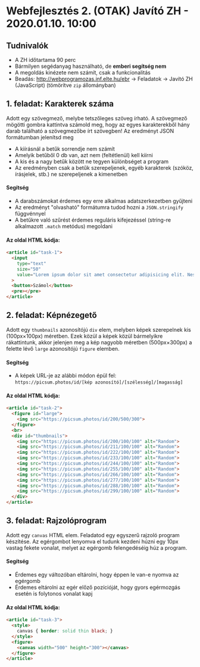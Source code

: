 # Webfejlesztés 2. (OTAK) Javító ZH - 2020.01.10. 10:00

## Tudnivalók

- A ZH időtartama 90 perc
- Bármilyen segédanyag használható, de **emberi segítség nem**
- A megoldás kinézete nem számít, csak a funkcionalitás
- Beadás: <http://webprogramozas.inf.elte.hu/ebr> &rarr; Feladatok &rarr; Javító ZH (JavaScript) (tömörítve `zip` állományban)

## 1. feladat: Karakterek száma

Adott egy szövegmező, melybe tetszőleges szöveg írható. A szövegmező mögötti gombra kattintva számold meg, hogy az egyes karakterekből hány darab található a szövegmezőbe írt szövegben! Az eredményt JSON formátumban jelenítsd meg 

- A kiírásnál a betűk sorrendje nem számít
- Amelyik betűből 0 db van, azt nem (feltétlenül) kell kiírni
- A kis és a nagy betűk között ne tegyen különbséget a program
- Az eredményben csak a betűk szerepeljenek, egyéb karakterek (szóköz, írásjelek, stb.) ne szerepeljenek a kimenetben

#### Segítség

- A darabszámokat érdemes egy erre alkalmas adatszerkezetben gyűjteni
- Az eredményt "olvasható" formátumra tudod hozni a `JSON.stringify` függvénnyel
- A betűkre való szűrést érdemes reguláris kifejezéssel (string-re alkalmazott `.match` metódus) megoldani

#### Az oldal HTML kódja:

```html
<article id="task-1">
  <input 
    type="text" 
    size="50"
    value="Lorem ipsum dolor sit amet consectetur adipisicing elit. Nesciunt quae non ab consequuntur praesentium nam recusandae? Inventore aliquid saepe deleniti dolore vitae placeat, similique numquam minima quia eos laboriosam tempore."
  >
  <button>Számol</button>
  <pre></pre>
</article>
```

## 2. feladat: Képnézegető

Adott egy `thumbnails` azonosítójú `div` elem, melyben képek szerepelnek kis (100px×100px) méretben. Ezek közül a képek közül bármelyikre rákattintunk, akkor jelenjen meg a kép nagyobb méretben (500px×300px) a felette lévő `large` azonosítójú `figure` elemben.

#### Segítség

- A képek URL-je az alábbi módon épül fel: `https://picsum.photos/id/[kép azonosító]/[szélesség]/[magasság]`

#### Az oldal HTML kódja:

```html
<article id="task-2">
  <figure id="large">
    <img src="https://picsum.photos/id/200/500/300">
  </figure>
  <br>
  <div id="thumbnails">
    <img src="https://picsum.photos/id/200/100/100" alt="Random">
    <img src="https://picsum.photos/id/211/100/100" alt="Random">
    <img src="https://picsum.photos/id/222/100/100" alt="Random">
    <img src="https://picsum.photos/id/233/100/100" alt="Random">
    <img src="https://picsum.photos/id/244/100/100" alt="Random">
    <img src="https://picsum.photos/id/255/100/100" alt="Random">
    <img src="https://picsum.photos/id/266/100/100" alt="Random">
    <img src="https://picsum.photos/id/277/100/100" alt="Random">
    <img src="https://picsum.photos/id/288/100/100" alt="Random">
    <img src="https://picsum.photos/id/299/100/100" alt="Random">
  </div>
</article>
```

## 3. feladat: Rajzolóprogram

Adott egy `canvas` HTML elem. Feladatod egy egyszerű rajzoló program készítése. Az egérgombot lenyomva el tudunk kezdeni húzni egy 10px vastag fekete vonalat, melyet az egérgomb felengedéséig húz a program.

#### Segítség

- Érdemes egy változóban eltárolni, hogy éppen le van-e nyomva az egérgomb
- Érdemes eltárolni az egér előző pozícióját, hogy gyors egérmozgás esetén is folytonos vonalat kapj

#### Az oldal HTML kódja:

```html
<article id="task-3">
  <style>
    canvas { border: solid thin black; }
  </style>
  <figure>
    <canvas width="500" height="300"></canvas>
  </figure>
</article>
```